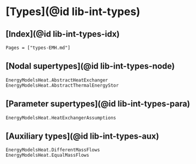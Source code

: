 # [Types](@id lib-int-types)

## [Index](@id lib-int-types-idx)

```@index
Pages = ["types-EMH.md"]
```

## [Nodal supertypes](@id lib-int-types-node)

```@docs
EnergyModelsHeat.AbstractHeatExchanger
EnergyModelsHeat.AbstractThermalEnergyStor
```

## [Parameter supertypes](@id lib-int-types-para)

```@docs
EnergyModelsHeat.HeatExchangerAssumptions
```

## [Auxiliary types](@id lib-int-types-aux)

```@docs
EnergyModelsHeat.DifferentMassFlows
EnergyModelsHeat.EqualMassFlows
```
